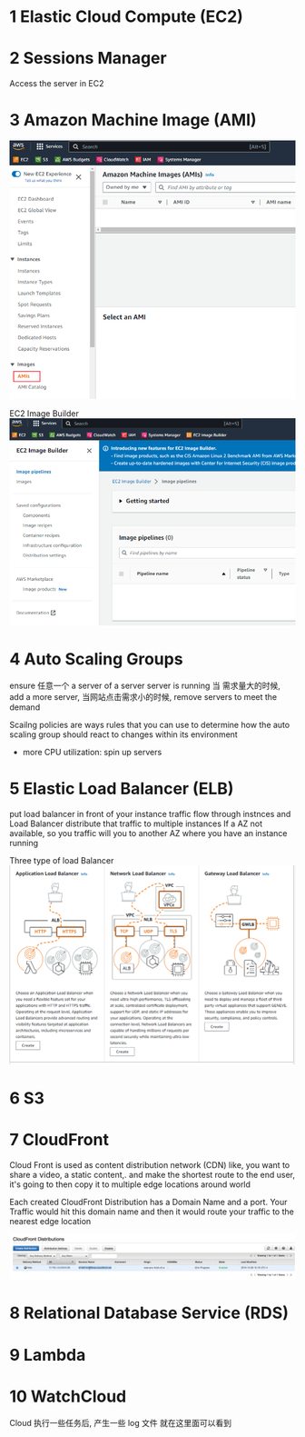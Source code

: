 # 1 Elastic Cloud Compute (EC2)


# 2 Sessions Manager
Access the server in EC2

# 3 Amazon Machine Image (AMI)

![](image/Chapter_03_AWSMainService_01_AmazonMachineImage.png)

EC2 Image Builder
![](image/Chapter_03_AWSMainService_02_AmazonMachineImage.png) 

# 4 Auto Scaling Groups
ensure 任意一个 a server of a server server is running
当 需求量大的时候, add a more server, 当网站点击需求小的时候, remove servers to meet the demand

Scailng policies are ways rules that you can use to determine how the auto scaling group should react to changes within its environment 
- more CPU utilization: spin up servers 


# 5 Elastic Load Balancer (ELB)
put load balancer in front of your instance 
traffic flow through instnces and Load Balancer  distribute that traffic to multiple instances 
If a AZ not available, so you traffic will you to another AZ where you have an instance running 


Three type of load Balancer 
![](image/Chapter_03_AWSMainService_01_ElasticLoadBalancer.png)

# 6 S3

# 7 CloudFront
Cloud Front is used as content distribution network (CDN)
like, you want to share a video, a static content,.  and make the shortest route to the end user, it's going to then copy it to multiple edge locations around world 

Each created CloudFront Distribution has a Domain Name and a port. Your Traffic would hit this domain name and then it would route your traffic to the nearest edge location 

![](image/Pasted%20image%2020230212201203.png)

# 8 Relational Database Service (RDS)

# 9 Lambda

# 10 WatchCloud
Cloud 执行一些任务后, 产生一些 log 文件  就在这里面可以看到 
